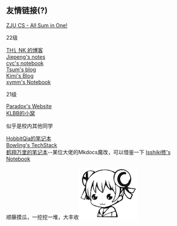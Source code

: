 ## 友情链接(?) 
[ZJU CS - All Sum in One!](https://isshikihugh.github.io/zju-cs-asio/)

22级

[TH讠NK 的博客](https://www.luogu.com.cn/blog/chen031029/)  
[Jiepeng's notes](https://jiepenglab.github.io/notebook/)  
[cyc's notebook](https://cyc-987.github.io/)  
[Tsum's blog](https://tsumgo.github.io/)  
[Kimi's Blog](https://1kilometre.github.io/)  
[xymm's Notebook](https://xymmsnotebook.gitbook.io/noteofxymm/)  

21级

[Paradox's Website](https://zju-paradox.top/)  
[KLBB的小窝](https://zjuklbb.top/)  

似乎是校内其他同学

[HobbitQia的笔记本](https://note.hobbitqia.cc/)  
[Bowling's TechStack](https://note.bowling233.top/)  
[鹤翔万里的笔记本](https://note.tonycrane.cc/)--某位大佬的Mkdocs魔改，可以借鉴一下
[Isshiki修's Notebook](https://note.isshikih.top/)  

顺藤摸瓜，一挖挖一堆，大丰收![ac06](.\AC娘表情包\ac06.gif)